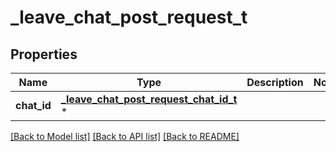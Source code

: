 # _leave_chat_post_request_t

## Properties
Name | Type | Description | Notes
------------ | ------------- | ------------- | -------------
**chat_id** | [**_leave_chat_post_request_chat_id_t**](_leave_chat_post_request_chat_id.md) \* |  | 

[[Back to Model list]](../README.md#documentation-for-models) [[Back to API list]](../README.md#documentation-for-api-endpoints) [[Back to README]](../README.md)


